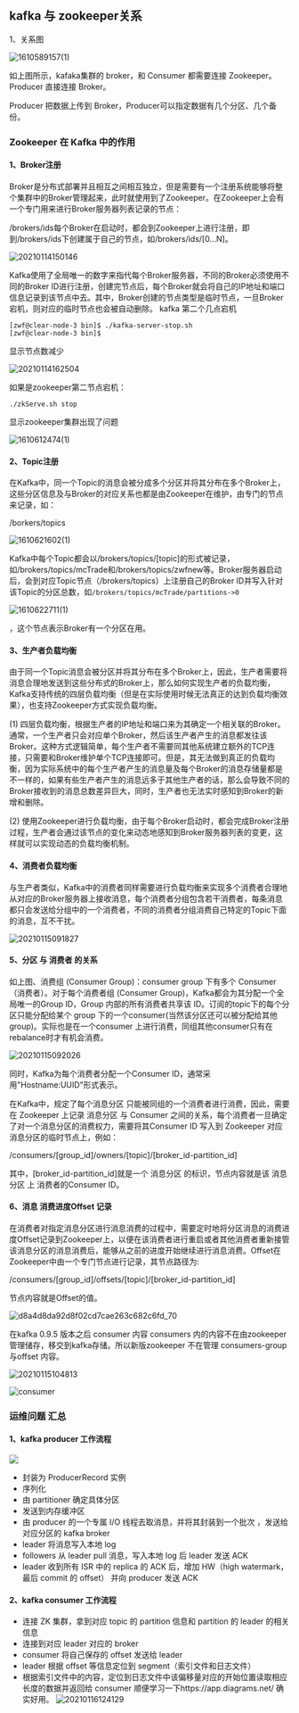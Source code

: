 

## kafka 与 zookeeper关系
1、关系图   

![1610589157(1)](https://github.com/weifangZ/image/blob/master/image1610589157(1).png)

如上图所示，kafaka集群的 broker，和 Consumer 都需要连接 Zookeeper。
Producer 直接连接 Broker。

Producer 把数据上传到 Broker，Producer可以指定数据有几个分区、几个备份。

### Zookeeper 在 Kafka 中的作用
#### 1、Broker注册
Broker是分布式部署并且相互之间相互独立，但是需要有一个注册系统能够将整个集群中的Broker管理起来，此时就使用到了Zookeeper。在Zookeeper上会有一个专门用来进行Broker服务器列表记录的节点：

/brokers/ids每个Broker在启动时，都会到Zookeeper上进行注册，即到/brokers/ids下创建属于自己的节点，如/brokers/ids/[0...N]。

![20210114150146](https://github.com/weifangZ/image/blob/master/image20210114150146.png)


Kafka使用了全局唯一的数字来指代每个Broker服务器，不同的Broker必须使用不同的Broker ID进行注册，创建完节点后，每个Broker就会将自己的IP地址和端口信息记录到该节点中去。其中，Broker创建的节点类型是临时节点，一旦Broker宕机，则对应的临时节点也会被自动删除。
kafka 第二个几点宕机
```
[zwf@clear-node-3 bin]$ ./kafka-server-stop.sh 
[zwf@clear-node-3 bin]$ 
```
显示节点数减少

![20210114162504](https://github.com/weifangZ/image/blob/master/image20210114162504.png)

如果是zookeeper第二节点宕机：
```
./zkServe.sh stop
```
显示zookeeper集群出现了问题

![1610612474(1)](https://github.com/weifangZ/image/blob/master/image1610612474(1).png)

#### 2、Topic注册
在Kafka中，同一个Topic的消息会被分成多个分区并将其分布在多个Broker上，这些分区信息及与Broker的对应关系也都是由Zookeeper在维护，由专门的节点来记录，如：

/borkers/topics

![1610621602(1)](https://github.com/weifangZ/image/blob/master/image1610621602(1).png)

Kafka中每个Topic都会以/brokers/topics/[topic]的形式被记录，如/brokers/topics/mcTrade和/brokers/topics/zwfnew等。Broker服务器启动后，会到对应Topic节点（/brokers/topics）上注册自己的Broker ID并写入针对该Topic的分区总数，如`/brokers/topics/mcTrade/partitions->0`

![1610622711(1)](https://github.com/weifangZ/image/blob/master/image1610622711(1).png)

，这个节点表示Broker有一个分区在用。

#### 3、生产者负载均衡

由于同一个Topic消息会被分区并将其分布在多个Broker上，因此，生产者需要将消息合理地发送到这些分布式的Broker上，那么如何实现生产者的负载均衡，Kafka支持传统的四层负载均衡（但是在实际使用时候无法真正的达到负载均衡效果），也支持Zookeeper方式实现负载均衡。

(1) 四层负载均衡，根据生产者的IP地址和端口来为其确定一个相关联的Broker。通常，一个生产者只会对应单个Broker，然后该生产者产生的消息都发往该Broker。这种方式逻辑简单，每个生产者不需要同其他系统建立额外的TCP连接，只需要和Broker维护单个TCP连接即可。但是，其无法做到真正的负载均衡，因为实际系统中的每个生产者产生的消息量及每个Broker的消息存储量都是不一样的，如果有些生产者产生的消息远多于其他生产者的话，那么会导致不同的Broker接收到的消息总数差异巨大，同时，生产者也无法实时感知到Broker的新增和删除。

(2) 使用Zookeeper进行负载均衡，由于每个Broker启动时，都会完成Broker注册过程，生产者会通过该节点的变化来动态地感知到Broker服务器列表的变更，这样就可以实现动态的负载均衡机制。

#### 4、消费者负载均衡
与生产者类似，Kafka中的消费者同样需要进行负载均衡来实现多个消费者合理地从对应的Broker服务器上接收消息，每个消费者分组包含若干消费者，每条消息都只会发送给分组中的一个消费者，不同的消费者分组消费自己特定的Topic下面的消息，互不干扰。

![20210115091827](https://github.com/weifangZ/image/blob/master/image20210115091827.png)

#### 5、分区 与 消费者 的关系
如上图、消费组 (Consumer Group)：consumer group 下有多个 Consumer（消费者）。对于每个消费者组 (Consumer Group)，Kafka都会为其分配一个全局唯一的Group ID，Group 内部的所有消费者共享该 ID。订阅的topic下的每个分区只能分配给某个 group 下的一个consumer(当然该分区还可以被分配给其他group)。实际也是在一个consumer 上进行消费，同组其他consumer只有在rebalance时才有机会消费。

![20210115092026](https://github.com/weifangZ/image/blob/master/image20210115092026.png)

同时，Kafka为每个消费者分配一个Consumer ID，通常采用"Hostname:UUID"形式表示。

在Kafka中，规定了每个消息分区 只能被同组的一个消费者进行消费，因此，需要在 Zookeeper 上记录 消息分区 与 Consumer 之间的关系，每个消费者一旦确定了对一个消息分区的消费权力，需要将其Consumer ID 写入到 Zookeeper 对应消息分区的临时节点上，例如：

/consumers/[group_id]/owners/[topic]/[broker_id-partition_id]

其中，[broker_id-partition_id]就是一个 消息分区 的标识，节点内容就是该 消息分区 上 消费者的Consumer ID。

#### 6、消息 消费进度Offset 记录
在消费者对指定消息分区进行消息消费的过程中，需要定时地将分区消息的消费进度Offset记录到Zookeeper上，以便在该消费者进行重启或者其他消费者重新接管该消息分区的消息消费后，能够从之前的进度开始继续进行消息消费。Offset在Zookeeper中由一个专门节点进行记录，其节点路径为:

/consumers/[group_id]/offsets/[topic]/[broker_id-partition_id]

节点内容就是Offset的值。

![d8a4d8da92d8f02cd7cae263c682c6fd_70](https://github.com/weifangZ/image/blob/master/imaged8a4d8da92d8f02cd7cae263c682c6fd_70.png)


在kafka 0.9.5 版本之后 consumer 内容 consumers 内的内容不在由zookeeper管理储存，移交到kafka存储。所以新版zookeeper 不在管理 consumers-group 与offset 内容。

![20210115104813](https://github.com/weifangZ/image/blob/master/image20210115104813.png)

![consumer](https://github.com/weifangZ/image/blob/master/imageconsumer.png)


### 运维问题 汇总

#### 1、kafka producer 工作流程
![](https://raw.githubusercontent.com/PassZhang/passzhang.github.io/images-picgo/20200425121444.png)
- 封装为 ProducerRecord 实例
- 序列化
- 由 partitioner 确定具体分区
- 发送到内存缓冲区
- 由 producer 的一个专属 I/O 线程去取消息，并将其封装到一个批次 ，发送给对应分区的 kafka broker
- leader 将消息写入本地 log
- followers 从 leader pull 消息，写入本地 log 后 leader 发送 ACK
- leader 收到所有 ISR 中的 replica 的 ACK 后，增加 HW（high watermark，最后 commit 的 offset） 并向 producer 发送 ACK

#### 2、kafka consumer 工作流程
- 连接 ZK 集群，拿到对应 topic 的 partition 信息和 partition 的 leader 的相关信息
- 连接到对应 leader 对应的 broker
- consumer 将自己保存的 offset 发送给 leader
- leader 根据 offset 等信息定位到 segment（索引文件和日志文件）
- 根据索引文件中的内容，定位到日志文件中该偏移量对应的开始位置读取相应长度的数据并返回给 consumer
顺便学习一下https://app.diagrams.net/ 确实好用。
![20210116124129](https://github.com/weifangZ/image/blob/master/image20210116124129.png)
